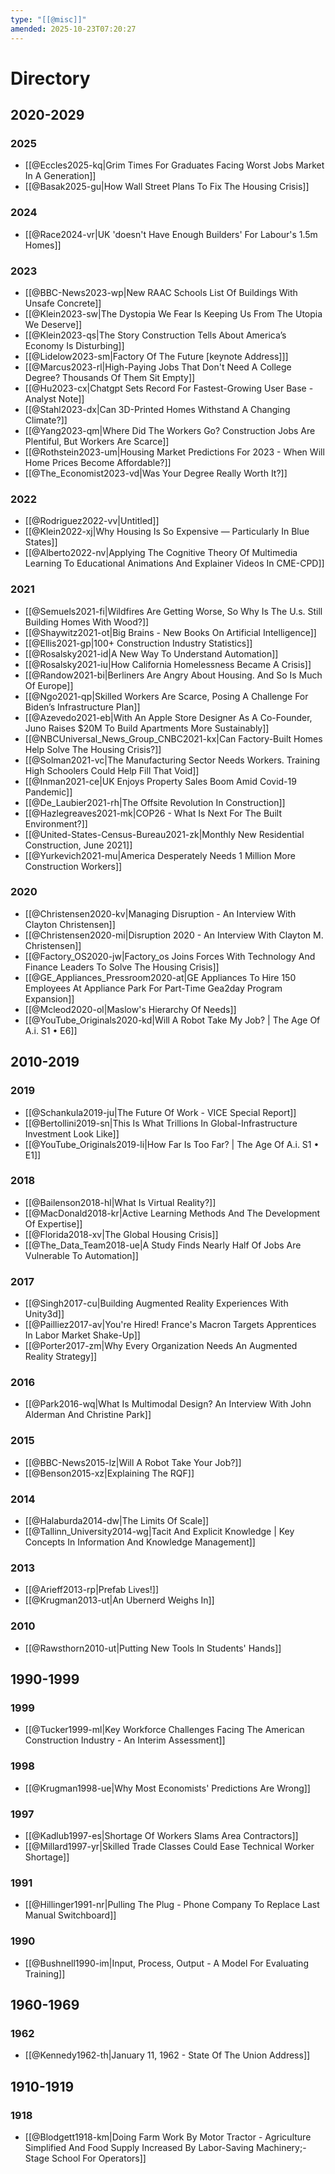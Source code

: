 ```yaml
---
type: "[[@misc]]"
amended: 2025-10-23T07:20:27
---
```


# Directory
## 2020-2029
### 2025
- [[@Eccles2025-kq|Grim Times For Graduates Facing Worst Jobs Market In A Generation]]
- [[@Basak2025-gu|How Wall Street Plans To Fix The Housing Crisis]]
### 2024
- [[@Race2024-vr|UK 'doesn't Have Enough Builders' For Labour's 1.5m Homes]]
### 2023
- [[@BBC-News2023-wp|New RAAC Schools List Of Buildings With Unsafe Concrete]]
- [[@Klein2023-sw|The Dystopia We Fear Is Keeping Us From The Utopia We Deserve]]
- [[@Klein2023-qs|The Story Construction Tells About America’s Economy Is Disturbing]]
- [[@Lidelow2023-sm|Factory Of The Future [keynote Address]]]
- [[@Marcus2023-rl|High-Paying Jobs That Don't Need A College Degree? Thousands Of Them Sit Empty]]
- [[@Hu2023-cx|Chatgpt Sets Record For Fastest-Growing User Base - Analyst Note]]
- [[@Stahl2023-dx|Can 3D-Printed Homes Withstand A Changing Climate?]]
- [[@Yang2023-qm|Where Did The Workers Go? Construction Jobs Are Plentiful, But Workers Are Scarce]]
- [[@Rothstein2023-um|Housing Market Predictions For 2023 - When Will Home Prices Become Affordable?]]
- [[@The_Economist2023-vd|Was Your Degree Really Worth It?]]
### 2022
- [[@Rodriguez2022-vv|Untitled]]
- [[@Klein2022-xj|Why Housing Is So Expensive — Particularly In Blue States]]
- [[@Alberto2022-nv|Applying The Cognitive Theory Of Multimedia Learning To Educational Animations And Explainer Videos In CME-CPD]]
### 2021
- [[@Semuels2021-fi|Wildfires Are Getting Worse, So Why Is The U.s. Still Building Homes With Wood?]]
- [[@Shaywitz2021-ot|Big Brains - New Books On Artificial Intelligence]]
- [[@Ellis2021-gp|100+ Construction Industry Statistics]]
- [[@Rosalsky2021-id|A New Way To Understand Automation]]
- [[@Rosalsky2021-iu|How California Homelessness Became A Crisis]]
- [[@Randow2021-bi|Berliners Are Angry About Housing. And So Is Much Of Europe]]
- [[@Ngo2021-qp|Skilled Workers Are Scarce, Posing A Challenge For Biden’s Infrastructure Plan]]
- [[@Azevedo2021-eb|With An Apple Store Designer As A Co-Founder, Juno Raises \$20M To Build Apartments More Sustainably]]
- [[@NBCUniversal_News_Group_CNBC2021-kx|Can Factory-Built Homes Help Solve The Housing Crisis?]]
- [[@Solman2021-vc|The Manufacturing Sector Needs Workers. Training High Schoolers Could Help Fill That Void]]
- [[@Inman2021-ce|UK Enjoys Property Sales Boom Amid Covid-19 Pandemic]]
- [[@De_Laubier2021-rh|The Offsite Revolution In Construction]]
- [[@Hazlegreaves2021-mk|COP26 - What Is Next For The Built Environment?]]
- [[@United-States-Census-Bureau2021-zk|Monthly New Residential Construction, June 2021]]
- [[@Yurkevich2021-mu|America Desperately Needs 1 Million More Construction Workers]]
### 2020
- [[@Christensen2020-kv|Managing Disruption - An Interview With Clayton Christensen]]
- [[@Christensen2020-mi|Disruption 2020 - An Interview With Clayton M. Christensen]]
- [[@Factory_OS2020-jw|Factory_os Joins Forces With Technology And Finance Leaders To Solve The Housing Crisis]]
- [[@GE_Appliances_Pressroom2020-at|GE Appliances To Hire 150 Employees At Appliance Park For Part-Time Gea2day Program Expansion]]
- [[@Mcleod2020-ol|Maslow's Hierarchy Of Needs]]
- [[@YouTube_Originals2020-kd|Will A Robot Take My Job? | The Age Of A.i. S1 • E6]]
## 2010-2019
### 2019
- [[@Schankula2019-ju|The Future Of Work - VICE Special Report]]
- [[@Bertollini2019-sn|This Is What Trillions In Global-Infrastructure Investment Look Like]]
- [[@YouTube_Originals2019-li|How Far Is Too Far? | The Age Of A.i. S1 • E1]]
### 2018
- [[@Bailenson2018-hl|What Is Virtual Reality?]]
- [[@MacDonald2018-kr|Active Learning Methods And The Development Of Expertise]]
- [[@Florida2018-xv|The Global Housing Crisis]]
- [[@The_Data_Team2018-ue|A Study Finds Nearly Half Of Jobs Are Vulnerable To Automation]]
### 2017
- [[@Singh2017-cu|Building Augmented Reality Experiences With Unity3d]]
- [[@Pailliez2017-av|You're Hired! France's Macron Targets Apprentices In Labor Market Shake-Up]]
- [[@Porter2017-zm|Why Every Organization Needs An Augmented Reality Strategy]]
### 2016
- [[@Park2016-wq|What Is Multimodal Design? An Interview With John Alderman And Christine Park]]
### 2015
- [[@BBC-News2015-lz|Will A Robot Take Your Job?]]
- [[@Benson2015-xz|Explaining The RQF]]
### 2014
- [[@Halaburda2014-dw|The Limits Of Scale]]
- [[@Tallinn_University2014-wg|Tacit And Explicit Knowledge | Key Concepts In Information And Knowledge Management]]
### 2013
- [[@Arieff2013-rp|Prefab Lives!]]
- [[@Krugman2013-ut|An Ubernerd Weighs In]]
### 2010
- [[@Rawsthorn2010-ut|Putting New Tools In Students' Hands]]
## 1990-1999
### 1999
- [[@Tucker1999-ml|Key Workforce Challenges Facing The American Construction Industry - An Interim Assessment]]
### 1998
- [[@Krugman1998-ue|Why Most Economists' Predictions Are Wrong]]
### 1997
- [[@Kadlub1997-es|Shortage Of Workers Slams Area Contractors]]
- [[@Millard1997-yr|Skilled Trade Classes Could Ease Technical Worker Shortage]]
### 1991
- [[@Hillinger1991-nr|Pulling The Plug - Phone Company To Replace Last Manual Switchboard]]
### 1990
- [[@Bushnell1990-im|Input, Process, Output - A Model For Evaluating Training]]
## 1960-1969
### 1962
- [[@Kennedy1962-th|January 11, 1962 - State Of The Union Address]]
## 1910-1919
### 1918
- [[@Blodgett1918-km|Doing Farm Work By Motor Tractor - Agriculture Simplified And Food Supply Increased By Labor-Saving Machinery;-Stage School For Operators]]
